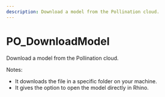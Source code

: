 ```yaml
---
description: Download a model from the Pollination cloud.
---
```


# PO_DownloadModel

Download a model from the Pollination cloud.

Notes:
- It downloads the file in a specific folder on your machine.
- It gives the option to open the model directly in Rhino.


